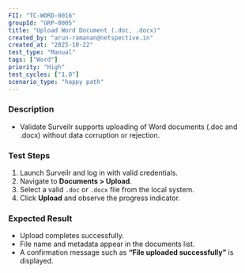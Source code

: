 ```yaml
---
FII: "TC-WORD-0016"
groupId: "GRP-0005"
title: "Upload Word Document (.doc, .docx)"
created_by: "arun-ramanan@netspective.in"
created_at: "2025-10-22"
test_type: "Manual"
tags: ["Word"]
priority: "High"
test_cycles: ["1.0"]
scenario_type: "happy path"
---
```


### Description
- Validate Surveilr supports uploading of Word documents (.doc and .docx) without data corruption or rejection.

### Test Steps
1. Launch Surveilr and log in with valid credentials.  
2. Navigate to **Documents > Upload**.  
3. Select a valid `.doc` or `.docx` file from the local system.  
4. Click **Upload** and observe the progress indicator.  

### Expected Result
- Upload completes successfully.  
- File name and metadata appear in the documents list.  
- A confirmation message such as **“File uploaded successfully”** is displayed.
